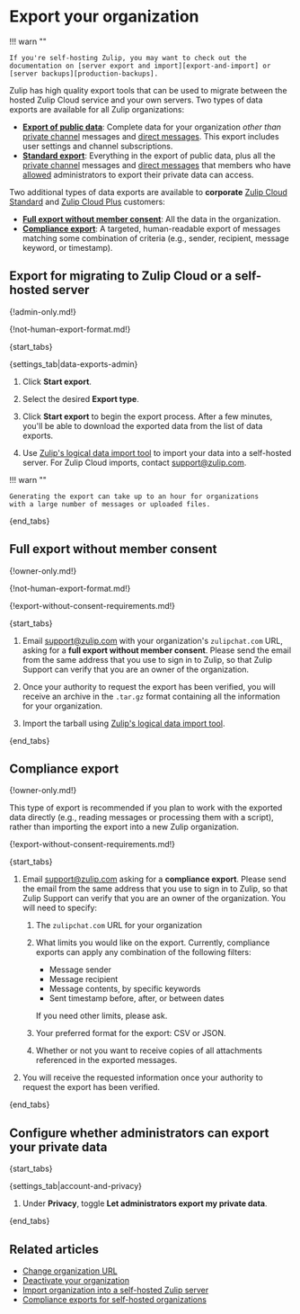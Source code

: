 # Export your organization

!!! warn ""

    If you're self-hosting Zulip, you may want to check out the
    documentation on [server export and import][export-and-import] or
    [server backups][production-backups].

Zulip has high quality export tools that can be used to migrate between the
hosted Zulip Cloud service and your own servers. Two types of data exports are
available for all Zulip organizations:

* [**Export of public
   data**](#export-for-migrating-to-zulip-cloud-or-a-self-hosted-server):
   Complete data for your organization *other than* [private
   channel](/help/channel-permissions#private-channels) messages and [direct
   messages](/help/direct-messages). This export includes user settings and
   channel subscriptions.
* [**Standard
  export**](#export-for-migrating-to-zulip-cloud-or-a-self-hosted-server):
  Everything in the export of public data, plus all the [private
  channel](/help/channel-permissions#private-channels) messages and [direct
  messages](/help/direct-messages) that members who have
  [allowed](#configure-whether-administrators-can-export-your-private-data)
  administrators to export their private data can access.

Two additional types of data exports are available to **corporate** [Zulip Cloud
Standard][plans] and [Zulip Cloud Plus][plans] customers:

[plans]: https://zulip.com/plans/

* [**Full export without member consent**](#full-export-without-member-consent):
  All the data in the organization.
* [**Compliance export**](#compliance-export): A targeted, human-readable export
  of messages matching some combination of criteria (e.g., sender, recipient,
  message keyword, or timestamp).

## Export for migrating to Zulip Cloud or a self-hosted server

{!admin-only.md!}

{!not-human-export-format.md!}

{start_tabs}

{settings_tab|data-exports-admin}

1. Click **Start export**.

1. Select the desired **Export type**.

1. Click **Start export** to begin the export process. After a few minutes,
   you'll be able to download the exported data from the list of
   data exports.

1. Use [Zulip's logical data import tool][import-only] to import your data into
   a self-hosted server. For Zulip Cloud imports, contact
   [support@zulip.com](mailto:support@zulip.com).

!!! warn ""

    Generating the export can take up to an hour for organizations
    with a large number of messages or uploaded files.

{end_tabs}

## Full export without member consent

{!owner-only.md!}

{!not-human-export-format.md!}

{!export-without-consent-requirements.md!}

{start_tabs}

1. Email [support@zulip.com](mailto:support@zulip.com) with your
   organization's `zulipchat.com` URL, asking for a **full export without
   member consent**. Please send the email from the same address
   that you use to sign in to Zulip, so that Zulip Support can verify
   that you are an owner of the organization.

1. Once your authority to request the export has been verified, you will receive
   an archive in the `.tar.gz` format containing all the information for your
   organization.

1. Import the tarball using [Zulip's logical data import tool][import-only].

{end_tabs}

## Compliance export

{!owner-only.md!}

This type of export is recommended if you plan to work with the exported data
directly (e.g., reading messages or processing them with a script), rather than
importing the export into a new Zulip organization.

{!export-without-consent-requirements.md!}

{start_tabs}

1. Email [support@zulip.com](mailto:support@zulip.com) asking for a **compliance
   export**. Please send the email from the same address that you use to sign in
   to Zulip, so that Zulip Support can verify that you are an owner of the
   organization. You will need to specify:

      1. The `zulipchat.com` URL for your organization

      1. What limits you would like on the export.  Currently, compliance
         exports can apply any combination of the following filters:

         - Message sender
         - Message recipient
         - Message contents, by specific keywords
         - Sent timestamp before, after, or between dates

         If you need other limits, please ask.

      1. Your preferred format for the export: CSV or JSON.

      1. Whether or not you want to receive copies of all attachments referenced in
         the exported messages.

1. You will receive the requested information once your authority to request the
   export has been verified.

{end_tabs}

## Configure whether administrators can export your private data

{start_tabs}

{settings_tab|account-and-privacy}

1. Under **Privacy**, toggle **Let administrators export my private data**.

{end_tabs}

## Related articles

* [Change organization URL](/help/change-organization-url)
* [Deactivate your organization](/help/deactivate-your-organization)
* [Import organization into a self-hosted Zulip server][import-only]
* [Compliance exports for self-hosted organizations][compliance-exports-self-hosted]

[production-backups]: https://zulip.readthedocs.io/en/stable/production/export-and-import.html#backups
[export-and-import]: https://zulip.readthedocs.io/en/stable/production/export-and-import.html#data-export
[import-only]: https://zulip.readthedocs.io/en/stable/production/export-and-import.html#import-into-a-new-zulip-server
[compliance-exports-self-hosted]: https://zulip.readthedocs.io/en/stable/production/export-and-import.html#compliance-exports
